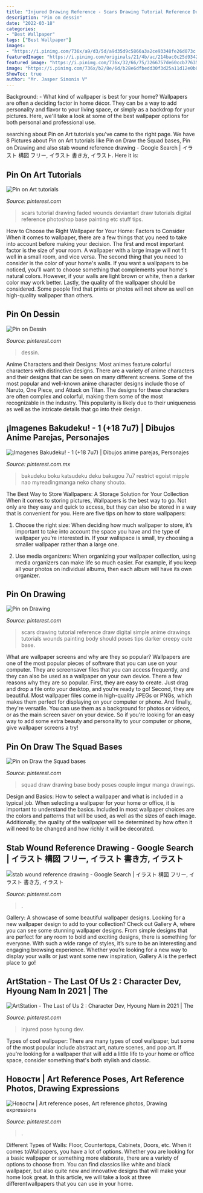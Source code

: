 ```yaml
---
title: "Injured Drawing Reference - Scars Drawing Tutorial Reference Draw Digital Simple Anime Drawings Tutorials Wounds Painting Body Should Poses Tips Darker Creepy Cute Base"
description: "Pin on dessin"
date: "2022-03-18"
categories:
- "Best Wallpaper"
tags: ["Best Wallpaper"]
images:
- "https://i.pinimg.com/736x/a9/d3/5d/a9d35d9c5866a3a2ce93348fe26d073c.jpg"
featuredImage: "https://i.pinimg.com/originals/21/4b/ac/214bac0c25d9342735f8cd34696675be.jpg"
featured_image: "https://i.pinimg.com/736x/32/66/75/3266757de60ccb77635b95ecb442049d--drawing-guide-drawing-reference.jpg"
image: "https://i.pinimg.com/736x/b2/8e/6d/b28e6dfbedd30f3d25a11d12e0b04225.jpg"
ShowToc: true
author: "Mr. Jasper Simonis V"
---
```



Background: - What kind of wallpaper is best for your home?
Wallpapers are often a deciding factor in home décor. They can be a way to add personality and flavor to your living space, or simply as a backdrop for your pictures. Here, we'll take a look at some of the best wallpaper options for both personal and professional use.

	

		
searching about Pin on Art tutorials you've came to the right page. We have 8 Pictures about Pin on Art tutorials like Pin on Draw the Squad bases, Pin on Drawing and also stab wound reference drawing - Google Search | イラスト 構図 フリー, イラスト 書き方, イラスト. Here it is:
		
    
## Pin On Art Tutorials

<img loading=lazy src="https://i.pinimg.com/originals/e9/00/fa/e900fae7892eccda1f5a002f31220bf2.png" onerror="this.onerror=null;this.src='https://tse4.mm.bing.net/th?id=OIP.5d_J0xUBYSAVzxi8ccX5KQHaNj&amp;pid=15.1';" alt="Pin on Art tutorials">

_Source: pinterest.com_

>scars tutorial drawing faded wounds deviantart draw tutorials digital reference photoshop base painting etc stuff tips. 

	

How to Choose the Right Wallpaper for Your Home: Factors to Consider
When it comes to wallpaper, there are a few things that you need to take into account before making your decision. The first and most important factor is the size of your room. A wallpaper with a large image will not fit well in a small room, and vice versa. 
The second thing that you need to consider is the color of your home's walls. If you want a wallpapers to be noticed, you'll want to choose something that complements your home's natural colors. However, if your walls are light brown or white, then a darker color may work better. 
Lastly, the quality of the wallpaper should be considered. Some people find that prints or photos will not show as well on high-quality wallpaper than others.

    
## Pin On Dessin

<img loading=lazy src="https://i.pinimg.com/736x/b2/8e/6d/b28e6dfbedd30f3d25a11d12e0b04225.jpg" onerror="this.onerror=null;this.src='https://tse1.mm.bing.net/th?id=OIP.c9ZUu5W-1OmDSV97xqXCXAHaGv&amp;pid=15.1';" alt="Pin on Dessin">

_Source: pinterest.com_

>dessin. 

	

Anime Characters and their Designs: Most animes feature colorful characters with distinctive designs.
There are a variety of anime characters and their designs that can be seen on many different screens. Some of the most popular and well-known anime character designs include those of Naruto, One Piece, and Attack on Titan. The designs for these characters are often complex and colorful, making them some of the most recognizable in the industry. This popularity is likely due to their uniqueness as well as the intricate details that go into their design.

    
## ¡Imagenes Bakudeku! - 1 (+18 7u7) | Dibujos Anime Parejas, Personajes

<img loading=lazy src="https://i.pinimg.com/736x/a9/d3/5d/a9d35d9c5866a3a2ce93348fe26d073c.jpg" onerror="this.onerror=null;this.src='https://tse3.mm.bing.net/th?id=OIP.gWMbMWaNpm9O57weAGo_gwHaKu&amp;pid=15.1';" alt="¡Imagenes Bakudeku! - 1 (+18 7u7) | Dibujos anime parejas, Personajes">

_Source: pinterest.com.mx_

>bakudeku boku katsudeku deku bakugou 7u7 restrict egoist mipple nao myreadingmanga neko chany shouto. 

	

The Best Way to Store Wallpapers: A Storage Solution for Your Collection
When it comes to storing pictures, Wallpapers is the best way to go. Not only are they easy and quick to access, but they can also be stored in a way that is convenient for you. Here are five tips on how to store wallpapers:
1) Choose the right size: When deciding how much wallpaper to store, it’s important to take into account the space you have and the type of wallpaper you’re interested in. If your wallspace is small, try choosing a smaller wallpaper rather than a large one.

2) Use media organizers: When organizing your wallpaper collection, using media organizers can make life so much easier. For example, if you keep all your photos on individual albums, then each album will have its own organizer.

    
## Pin On Drawing

<img loading=lazy src="https://i.pinimg.com/736x/32/66/75/3266757de60ccb77635b95ecb442049d--drawing-guide-drawing-reference.jpg" onerror="this.onerror=null;this.src='https://tse4.mm.bing.net/th?id=OIP.IC41WG4VS90nLZihWq1S7gAAAA&amp;pid=15.1';" alt="Pin on Drawing">

_Source: pinterest.com_

>scars drawing tutorial reference draw digital simple anime drawings tutorials wounds painting body should poses tips darker creepy cute base. 

	

What are wallpaper screens and why are they so popular?
Wallpapers are one of the most popular pieces of software that you can use on your computer. They are screensaver files that you can access frequently, and they can also be used as a wallpaper on your own device. There a few reasons why they are so popular. First, they are easy to create. Just drag and drop a file onto your desktop, and you're ready to go! Second, they are beautiful. Most wallpaper files come in high-quality JPEGs or PNGs, which makes them perfect for displaying on your computer or phone. And finally, they're versatile. You can use them as a background for photos or videos, or as the main screen saver on your device. So if you're looking for an easy way to add some extra beauty and personality to your computer or phone, give wallpaper screens a try!

    
## Pin On Draw The Squad Bases

<img loading=lazy src="https://i.pinimg.com/originals/c5/a1/1a/c5a11aed295c302a4d694e490e4a6136.jpg" onerror="this.onerror=null;this.src='https://tse2.mm.bing.net/th?id=OIP.0_5xyVpFybCHCATCKkOawAHaGU&amp;pid=15.1';" alt="Pin on Draw the Squad bases">

_Source: pinterest.com_

>squad draw drawing base body poses couple imgur manga drawings. 

	

Design and Basics: How to select a wallpaper and what is included in a typical job.
When selecting a wallpaper for your home or office, it is important to understand the basics. Included in most wallpaper choices are the colors and patterns that will be used, as well as the sizes of each image. Additionally, the quality of the wallpaper will be determined by how often it will need to be changed and how richly it will be decorated.

    
## Stab Wound Reference Drawing - Google Search | イラスト 構図 フリー, イラスト 書き方, イラスト

<img loading=lazy src="https://i.pinimg.com/originals/21/4b/ac/214bac0c25d9342735f8cd34696675be.jpg" onerror="this.onerror=null;this.src='https://tse1.mm.bing.net/th?id=OIP.NxjCfXi_9U8tyXgKaHPoWgAAAA&amp;pid=15.1';" alt="stab wound reference drawing - Google Search | イラスト 構図 フリー, イラスト 書き方, イラスト">

_Source: pinterest.com_

>. 

	

Gallery: A showcase of some beautiful wallpaper designs.
Looking for a new wallpaper design to add to your collection? Check out Gallery A, where you can see some stunning wallpaper designs. From simple designs that are perfect for any room to bold and exciting designs, there is something for everyone. With such a wide range of styles, it’s sure to be an interesting and engaging browsing experience. Whether you’re looking for a new way to display your walls or just want some new inspiration, Gallery A is the perfect place to go!





	
	
    
## ArtStation - The Last Of Us 2 : Character Dev, Hyoung Nam In 2021 | The

<img loading=lazy src="https://i.pinimg.com/originals/eb/1d/af/eb1daf06ff795f2005a77aa7ed539d88.jpg" onerror="this.onerror=null;this.src='https://tse1.mm.bing.net/th?id=OIP.iGWTWfjaBunjEdCqW5jxdAHaKR&amp;pid=15.1';" alt="ArtStation - The Last of Us 2 : Character Dev, Hyoung Nam in 2021 | The">

_Source: pinterest.com_

>injured pose hyoung dev. 

	

Types of cool wallpaper:
There are many types of cool wallpaper, but some of the most popular include abstract art, nature scenes, and pop art. If you're looking for a wallpaper that will add a little life to your home or office space, consider something that's both stylish and classic.

    
## Новости | Art Reference Poses, Art Reference Photos, Drawing Expressions

<img loading=lazy src="https://i.pinimg.com/originals/40/93/40/409340e1d62ce992d4c27e81c978c005.jpg" onerror="this.onerror=null;this.src='https://tse1.mm.bing.net/th?id=OIP.lb-kO3CWRSPxKe05bGrFIAHaGN&amp;pid=15.1';" alt="Новости | Art reference poses, Art reference photos, Drawing expressions">

_Source: pinterest.com_

>. 

	

Different Types of Walls: Floor, Countertops, Cabinets, Doors, etc.
When it comes toWallpapers, you have a lot of options. Whether you are looking for a basic wallpaper or something more elaborate, there are a variety of options to choose from. You can find classics like white and black wallpaper, but also quite new and innovative designs that will make your home look great. In this article, we will take a look at three differentwallpapers that you can use in your home.


